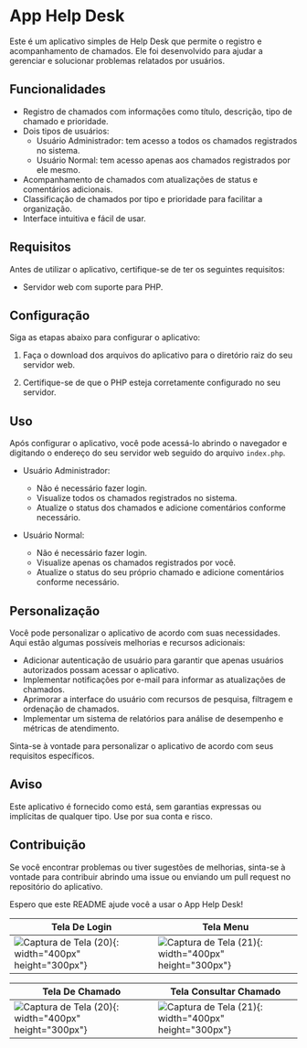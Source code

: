 # App Help Desk

Este é um aplicativo simples de Help Desk que permite o registro e acompanhamento de chamados. Ele foi desenvolvido para ajudar a gerenciar e solucionar problemas relatados por usuários.

## Funcionalidades

- Registro de chamados com informações como título, descrição, tipo de chamado e prioridade.
- Dois tipos de usuários:
  - Usuário Administrador: tem acesso a todos os chamados registrados no sistema.
  - Usuário Normal: tem acesso apenas aos chamados registrados por ele mesmo.
- Acompanhamento de chamados com atualizações de status e comentários adicionais.
- Classificação de chamados por tipo e prioridade para facilitar a organização.
- Interface intuitiva e fácil de usar.

## Requisitos

Antes de utilizar o aplicativo, certifique-se de ter os seguintes requisitos:

- Servidor web com suporte para PHP.

## Configuração

Siga as etapas abaixo para configurar o aplicativo:

1. Faça o download dos arquivos do aplicativo para o diretório raiz do seu servidor web.

2. Certifique-se de que o PHP esteja corretamente configurado no seu servidor.

## Uso

Após configurar o aplicativo, você pode acessá-lo abrindo o navegador e digitando o endereço do seu servidor web seguido do arquivo `index.php`.

- Usuário Administrador:
  - Não é necessário fazer login.
  - Visualize todos os chamados registrados no sistema.
  - Atualize o status dos chamados e adicione comentários conforme necessário.

- Usuário Normal:
  - Não é necessário fazer login.
  - Visualize apenas os chamados registrados por você.
  - Atualize o status do seu próprio chamado e adicione comentários conforme necessário.

## Personalização

Você pode personalizar o aplicativo de acordo com suas necessidades. Aqui estão algumas possíveis melhorias e recursos adicionais:

- Adicionar autenticação de usuário para garantir que apenas usuários autorizados possam acessar o aplicativo.
- Implementar notificações por e-mail para informar as atualizações de chamados.
- Aprimorar a interface do usuário com recursos de pesquisa, filtragem e ordenação de chamados.
- Implementar um sistema de relatórios para análise de desempenho e métricas de atendimento.

Sinta-se à vontade para personalizar o aplicativo de acordo com seus requisitos específicos.

## Aviso

Este aplicativo é fornecido como está, sem garantias expressas ou implícitas de qualquer tipo. Use por sua conta e risco.

## Contribuição

Se você encontrar problemas ou tiver sugestões de melhorias, sinta-se à vontade para contribuir abrindo uma issue ou enviando um pull request no repositório do aplicativo.

Espero que este README ajude você a usar o App Help Desk!


| Tela De Login                                           | Tela Menu                                           |
| ------------------------------------------------------- | --------------------------------------------------- |
| ![Captura de Tela (20)](https://github.com/carlosgodspeed/app-help-desk/assets/100007663/e5be0e21-2101-467f-8f3e-4713eb9ba138){: width="400px" height="300px"} | ![Captura de Tela (21)](https://github.com/carlosgodspeed/app-help-desk/assets/100007663/9f82afee-d319-41d1-8c0f-f480a921f3de){: width="400px" height="300px"} |



| Tela De Chamado                                           | Tela Consultar Chamado                                           |
| ------------------------------------------------------- | --------------------------------------------------- |
| ![Captura de Tela (20)](https://github.com/carlosgodspeed/app-help-desk/assets/100007663/5b6af64e-cf42-4e17-bab2-d8b6422ae418){: width="400px" height="300px"} | ![Captura de Tela (21)](https://github.com/carlosgodspeed/app-help-desk/assets/100007663/e53b3ebe-384f-4c5b-bea0-2b26db38b0bf){: width="400px" height="300px"} |

